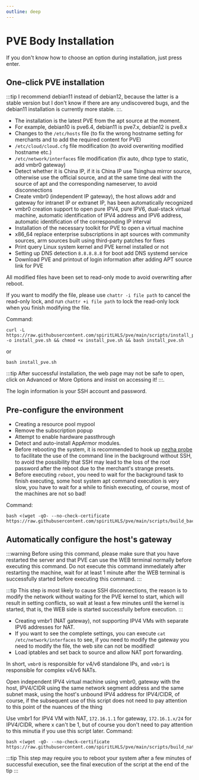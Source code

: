 ```yaml
---
outline: deep
---
```


# PVE Body Installation

If you don't know how to choose an option during installation, just press enter.

## One-click PVE installation

:::tip
I recommend debian11 instead of debian12, because the latter is a stable version but I don't know if there are any undiscovered bugs, and the debian11 installation is currently more stable.
:::.

- The installation is the latest PVE from the apt source at the moment.
- For example, debian10 is pve6.4, debian11 is pve7.x, debian12 is pve8.x
- Changes to the ``/etc/hosts`` file (to fix the wrong hostname setting for merchants and to add the required content for PVE)
- ``/etc/cloud/cloud.cfg`` file modification (to avoid overwriting modified hostname etc.)
- ``/etc/network/interfaces`` file modification (fix auto, dhcp type to static, add vmbr0 gateway)
- Detect whether it is China IP, if it is China IP use Tsinghua mirror source, otherwise use the official source, and at the same time deal with the source of apt and the corresponding nameserver, to avoid disconnections
- Create vmbr0 (independent IP gateway), the host allows addr and gateway for intranet IP or extranet IP, has been automatically recognized
- vmbr0 creation support to open pure IPV4, pure IPV6, dual-stack virtual machine, automatic identification of IPV4 address and IPV6 address, automatic identification of the corresponding IP interval
- Installation of the necessary toolkit for PVE to open a virtual machine
- x86_64 replace enterprise subscriptions in apt sources with community sources, arm sources built using third-party patches for fixes
- Print query Linux system kernel and PVE kernel installed or not
- Setting up DNS detection ``8.8.8.8.8`` for boot add DNS systemd service
- Download PVE and printout of login information after adding APT source link for PVE

All modified files have been set to read-only mode to avoid overwriting after reboot.

If you want to modify the file, please use ``chattr -i file path`` to cancel the read-only lock, and run ``chattr +i file path`` to lock the read-only lock when you finish modifying the file.

Command:

```shell
curl -L https://raw.githubusercontent.com/spiritLHLS/pve/main/scripts/install_pve.sh -o install_pve.sh && chmod +x install_pve.sh && bash install_pve.sh
```

or

```shell
bash install_pve.sh
```

:::tip
After successful installation, the web page may not be safe to open, click on Advanced or More Options and insist on accessing it!
:::.

The login information is your SSH account and password.

## Pre-configure the environment

- Creating a resource pool mypool
- Remove the subscription popup
- Attempt to enable hardware passthrough
- Detect and auto-install AppArmor modules.
- Before rebooting the system, it is recommended to hook up [nezha probe](https://github.com/naiba/nezha) to facilitate the use of the command line in the background without SSH, to avoid the possibility that SSH may lead to the loss of the root password after the reboot due to the merchant's strange presets.
- Before executing ``reboot``, you need to wait for the background task to finish executing, some host system apt command execution is very slow, you have to wait for a while to finish executing, of course, most of the machines are not so bad!

Command:

```shell
bash <(wget -qO- --no-check-certificate https://raw.githubusercontent.com/spiritLHLS/pve/main/scripts/build_backend.sh)
```

## Automatically configure the host's gateway

:::warning
Before using this command, please make sure that you have restarted the server and that PVE can use the WEB terminal normally before executing this command. Do not execute this command immediately after restarting the machine, wait for at least 1 minute after the WEB terminal is successfully started before executing this command.
:::

:::tip
This step is most likely to cause SSH disconnections, the reason is to modify the network without waiting for the PVE kernel to start, which will result in setting conflicts, so wait at least a few minutes until the kernel is started, that is, the WEB side is started successfully before execution.
:::

- Creating vmbr1 (NAT gateway), not supporting IPV4 VMs with separate IPV6 addresses for NAT.
- If you want to see the complete settings, you can execute ``cat /etc/network/interfaces`` to see, if you need to modify the gateway you need to modify the file, the web site can not be modified!
- Load iptables and set back to source and allow NAT port forwarding.

In short, ``vmbr0`` is responsible for v4/v6 standalone IPs, and ``vmbr1`` is responsible for complex v4/v6 NATs.

Open independent IPV4 virtual machine using vmbr0, gateway with the host, IPV4/CIDR using the same network segment address and the same subnet mask, using the host's unbound IPV4 address for IPV4/CIDR, of course, if the subsequent use of this script does not need to pay attention to this point of the nuances of the thing

Use vmbr1 for IPV4 VM with NAT, ``172.16.1.1`` for gateway, ``172.16.1.x/24`` for IPV4/CIDR, where x can't be 1, but of course you don't need to pay attention to this minutia if you use this script later.
Command:

```shell
bash <(wget -qO- --no-check-certificate https://raw.githubusercontent.com/spiritLHLS/pve/main/scripts/build_nat_network.sh)
```

:::tip
This step may require you to reboot your system after a few minutes of successful execution, see the final execution of the script at the end of the tip
:::